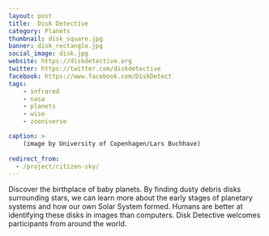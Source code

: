 ```yaml
---
layout: post
title:  Disk Detective
category: Planets
thumbnail: disk_square.jpg
banner: disk_rectangle.jpg
social_image: disk.jpg
website: https://diskdetective.org
twitter: https://twitter.com/diskdetective
facebook: https://www.facebook.com/DiskDetect
tags:
    - infrared
    - nasa
    - planets
    - wise
    - zooniverse

caption: >
    (image by University of Copenhagen/Lars Buchhave)
    
redirect_from:
  - /project/citizen-sky/    
---
```

Discover the birthplace of baby planets. By finding dusty debris disks surrounding stars, we can learn more about the early stages of planetary systems and how our own Solar System formed. Humans are better at identifying these disks in images than computers. Disk Detective welcomes participants from around the world.
